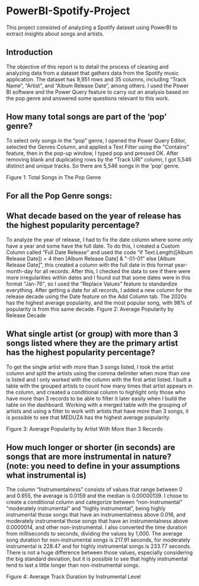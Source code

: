# PowerBI-Spotify-Project
This project consisted of analyzing a Spotify dataset using PowerBI to extract insights about songs and artists.

## Introduction

The objective of this report is to detail the process of cleaning and analyzing data from a dataset that gathers data from the Spotify music application. The dataset has 9,951 rows and 35 columns, including “Track Name”, “Artist”, and “Album Release Date”, among others. I used the Power BI software and the Power Query feature to carry out an analysis based on the pop genre and answered some questions relevant to this work.

## How many total songs are part of the ‘pop’ genre?

To select only songs in the “pop” genre, I opened the Power Query Editor, selected the Genres Column, and applied a Text Filter using the "Contains" feature, then in the pop-up window, I typed pop and pressed OK. After removing blank and duplicating rows by the "Track URI” column, I got 5,546 distinct and unique tracks. So there are 5,546 songs in the 'pop’ genre.

Figure 1: Total Songs in The Pop Genre
 

## For all the Pop Genre songs:

## What decade based on the year of release has the highest popularity percentage?

To analyze the year of release, I had to fix the date column where some only have a year and some have the full date. To do this, I created a Custom Column called “Full Date Release” and used the code “if Text.Length([Album Release Date]) = 4 then [Album Release Date] & "-01-01" else [Album Release Date]”, this created a column with the full date in this format year-month-day for all records. After this, I checked the data to see if there were more irregularities within dates and I found out that some dates were in this format “Jan-76", so I used the “Replace Values” feature to standardize everything. 
After getting a date for all records, I added a new column for the release decade using the Date feature on the Add Column tab. 
The 2020s has the highest average popularity, and the most popular song, with 98% of popularity is from this same decade.
Figure 2: Average Popularity by Release Decade
 


## What single artist (or group) with more than 3 songs listed where they are the primary artist has the highest popularity percentage?

To get the single artist with more than 3 songs listed, I took the artist column and split the artists using the comma delimiter when more than one is listed and I only worked with the column with the first artist listed. I built a table with the grouped artists to count how many times that artist appears in the column, and created a conditional column to highlight only those who have more than 3 records to be able to filter it later easily when I build the table on the dashboard. Working with a merged table with the grouping of artists and using a filter to work with artists that have more than 3 songs, it is possible to see that MEDUZA has the highest average popularity.

Figure 3: Average Popularity by Artist With More than 3 Records
 

## How much longer or shorter (in seconds) are songs that are more instrumental in nature? (note: you need to define in your assumptions what instrumental is)

The column “Instrumentalness” consists of values that range between 0 and 0.955, the average is 0.0159 and the median is 0.00000139. I chose to create a conditional column and categorize between “non-instrumental” “moderately instrumental” and “highly instrumental”, being highly instrumental those songs that have an instrumentalness above 0.016, and moderately instrumental those songs that have an instrumentalness above 0.0000014, and other non-instrumental. I also converted the time duration from milliseconds to seconds, dividing the values by 1,000.
The average song duration for non-instrumental songs is 217.91 seconds, for moderately instrumental is 228.47 and for highly instrumental songs is 233.77 seconds. There is not a huge difference between those values, especially considering the big standard deviation, but it is possible to see that highly instrumental tend to last a little longer than non-instrumental songs. 

Figure 4: Average Track Duration by Instrumental Level
 

